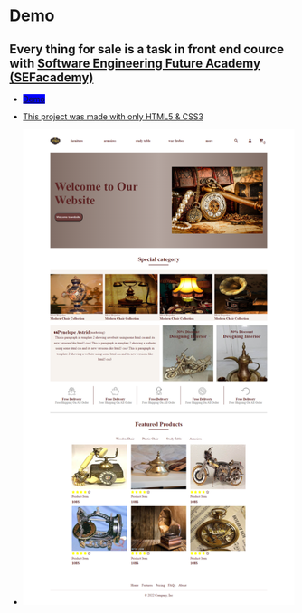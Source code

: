 
# Demo 
## Every thing for sale is a task in front end cource with [Software Engineering Future Academy (SEFacademy)](https://sefacademy.com//)
- <a href="https://mohammednagiahmed.github.io/Medilab-html-css/" style="width: 40px; background-color: blue;">Demo</a>

- [This project was made with only HTML5 & CSS3](https://medilab-html-css.vercel.app/)

- ![](./project_image.png)